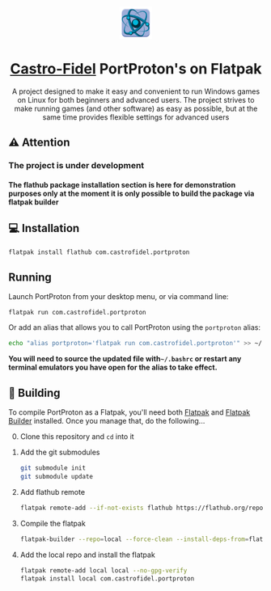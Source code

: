 <div align="center">
  <img src="com.castrofidel.portproton.svg" width="64">
  <h1 align="center"><a href="https://github.com/Castro-Fidel/">Castro-Fidel</a> PortProton's on Flatpak</h1>
  <p align="center">A project designed to make it easy and convenient to run Windows games on Linux for both beginners and advanced users. The project strives to make running games (and other software) as easy as possible, but at the same time provides flexible settings for advanced users</p>
</div>

## ⚠️ Attention
### The project is under development
#### The flathub package installation section is here for demonstration purposes only at the moment it is only possible to build the package via flatpak builder

## 💻 Installation

   ```sh
   flatpak install flathub com.castrofidel.portproton
   ```
   
## Running
Launch PortProton from your desktop menu, or via command line:

```
flatpak run com.castrofidel.portproton
```

Or add an alias that allows you to call PortProton using the `portproton` alias:

```sh
echo "alias portproton='flatpak run com.castrofidel.portproton'" >> ~/.bashrc
```

**You will need to source the updated file with`~/.bashrc` or restart any terminal emulators you have open for the alias to take effect.**

## 🔨 Building

To compile PortProton as a Flatpak, you'll need both [Flatpak](https://flatpak.org/setup/) and [Flatpak Builder](http://docs.flatpak.org/en/latest/flatpak-builder.html) installed. Once you manage that, do the following...

0. Clone this repository and `cd` into it
1. Add the git submodules

   ```sh
   git submodule init
   git submodule update
   ```
   
2. Add flathub remote

   ```sh
   flatpak remote-add --if-not-exists flathub https://flathub.org/repo/flathub.flatpakrepo
   ```
   
3. Compile the flatpak

   ```sh
   flatpak-builder --repo=local --force-clean --install-deps-from=flathub build-dir com.castrofidel.portproton.yml
   ```
   
4. Add the local repo and install the flatpak

   ```sh
   flatpak remote-add local local --no-gpg-verify
   flatpak install local com.castrofidel.portproton
   ```
